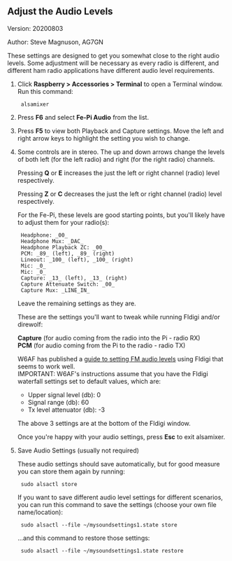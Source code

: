 ## Adjust the Audio Levels

Version: 20200803

Author: Steve Magnuson, AG7GN

These settings are designed to get you somewhat close to the right audio levels.  Some adjustment will be necessary as every radio is different, and different ham radio applications have different audio level requirements.  

1. Click __Raspberry > Accessories > Terminal__ to open a Terminal window. Run this command:

		alsamixer

1. Press __F6__ and select __Fe-Pi Audio__ from the list.  
1. Press __F5__ to view both Playback and Capture settings. Move the left and right arrow keys to highlight the setting you wish to change.
1. Some controls are in stereo.  The up and down arrows change the levels of both left (for the left radio) and right (for the right radio) channels.
      
	Pressing __Q__ or __E__ increases the just the left or right channel (radio) level respectively. 
	
	Pressing __Z__ or __C__ decreases the just the left or right channel (radio) level respectively.

	For the Fe-Pi, these levels are good starting points, but you'll likely have to adjust them for your radio(s):

		Headphone: _00_   
		Headphone Mux: _DAC_   
		Headphone Playback ZC: _00_  
		PCM: _89_ (left), _89_ (right)    
		Lineout: _100_ (left), _100_ (right)   
		Mic: _0_   
		Mic: _0_  
		Capture: _13_ (left), _13_ (right)  
		Capture Attenuate Switch: _00_  
		Capture Mux: _LINE_IN_   

	Leave the remaining settings as they are.  

	These are the settings you'll want to tweak while running Fldigi and/or direwolf: 

	__Capture__ (for audio coming from the radio into the Pi - radio RX)  
	__PCM__ (for audio coming from the Pi to the radio - radio TX)

	W6AF has published a [guide to setting FM audio levels](https://w6af.com/local-radio-activity/digital-modes/setting-up-sound-levels-for-fm-digital-operation/) using Fldigi that seems to work well.  
IMPORTANT: W6AF's instructions assume that you have the Fldigi waterfall settings set to default values, which are:
	- Upper signal level (db): 0 
	- Signal range (db): 60
	- Tx level attenuator (db): -3

	The above 3 settings are at the bottom of the Fldigi window.

	Once you're happy with your audio settings, press __Esc__ to exit alsamixer.  

1. Save Audio Settings (usually not required)
	
	These audio settings should save automatically, but for good measure you can store them again by running:

		sudo alsactl store

	If you want to save different audio level settings for different scenarios, 
you can run this command to save the settings (choose your own file name/location):

		sudo alsactl --file ~/mysoundsettings1.state store

	...and this command to restore those settings:

		sudo alsactl --file ~/mysoundsettings1.state restore
	
	


